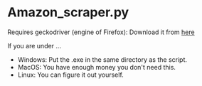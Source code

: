 # Amazon_scraper.py

Requires geckodriver (engine of Firefox): Download it from [here](https://github.com/mozilla/geckodriver/releases)

If you are under ...

- Windows: Put the .exe in the same directory as the script.
- MacOS: You have enough money you don't need this.
- Linux: You can figure it out yourself.
